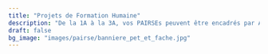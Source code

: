 ```yaml
---
title: "Projets de Formation Humaine"
description: "De la 1A à la 3A, vos PAIRSEs peuvent être encadrés par Air ESIEA. N'attendez pas pour choisir le vôtre !"
draft: false
bg_image: "images/pairse/banniere_pet_et_fache.jpg"
---                                                       
```

